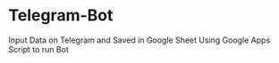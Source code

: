 # Telegram-Bot
Input Data on Telegram and Saved in Google Sheet
Using Google Apps Script to run Bot
